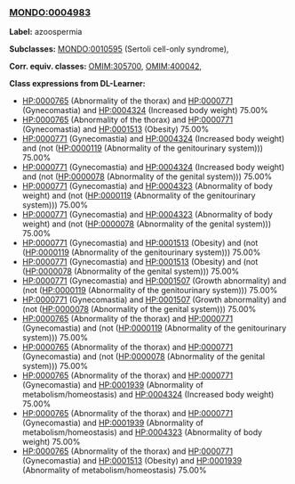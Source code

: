 
### [MONDO:0004983](http://purl.obolibrary.org/obo/MONDO_0004983)
**Label:** azoospermia

**Subclasses:** [MONDO:0010595](http://purl.obolibrary.org/obo/MONDO_0010595) (Sertoli cell-only syndrome), 

**Corr. equiv. classes:** [OMIM:305700](http://purl.obolibrary.org/obo/OMIM_305700), [OMIM:400042](http://purl.obolibrary.org/obo/OMIM_400042), 

**Class expressions from DL-Learner:**

- [HP:0000765](http://purl.obolibrary.org/obo/HP_0000765) (Abnormality of the thorax) and [HP:0000771](http://purl.obolibrary.org/obo/HP_0000771) (Gynecomastia) and [HP:0004324](http://purl.obolibrary.org/obo/HP_0004324) (Increased body weight) 75.00%
- [HP:0000765](http://purl.obolibrary.org/obo/HP_0000765) (Abnormality of the thorax) and [HP:0000771](http://purl.obolibrary.org/obo/HP_0000771) (Gynecomastia) and [HP:0001513](http://purl.obolibrary.org/obo/HP_0001513) (Obesity) 75.00%
- [HP:0000771](http://purl.obolibrary.org/obo/HP_0000771) (Gynecomastia) and [HP:0004324](http://purl.obolibrary.org/obo/HP_0004324) (Increased body weight) and (not ([HP:0000119](http://purl.obolibrary.org/obo/HP_0000119) (Abnormality of the genitourinary system))) 75.00%
- [HP:0000771](http://purl.obolibrary.org/obo/HP_0000771) (Gynecomastia) and [HP:0004324](http://purl.obolibrary.org/obo/HP_0004324) (Increased body weight) and (not ([HP:0000078](http://purl.obolibrary.org/obo/HP_0000078) (Abnormality of the genital system))) 75.00%
- [HP:0000771](http://purl.obolibrary.org/obo/HP_0000771) (Gynecomastia) and [HP:0004323](http://purl.obolibrary.org/obo/HP_0004323) (Abnormality of body weight) and (not ([HP:0000119](http://purl.obolibrary.org/obo/HP_0000119) (Abnormality of the genitourinary system))) 75.00%
- [HP:0000771](http://purl.obolibrary.org/obo/HP_0000771) (Gynecomastia) and [HP:0004323](http://purl.obolibrary.org/obo/HP_0004323) (Abnormality of body weight) and (not ([HP:0000078](http://purl.obolibrary.org/obo/HP_0000078) (Abnormality of the genital system))) 75.00%
- [HP:0000771](http://purl.obolibrary.org/obo/HP_0000771) (Gynecomastia) and [HP:0001513](http://purl.obolibrary.org/obo/HP_0001513) (Obesity) and (not ([HP:0000119](http://purl.obolibrary.org/obo/HP_0000119) (Abnormality of the genitourinary system))) 75.00%
- [HP:0000771](http://purl.obolibrary.org/obo/HP_0000771) (Gynecomastia) and [HP:0001513](http://purl.obolibrary.org/obo/HP_0001513) (Obesity) and (not ([HP:0000078](http://purl.obolibrary.org/obo/HP_0000078) (Abnormality of the genital system))) 75.00%
- [HP:0000771](http://purl.obolibrary.org/obo/HP_0000771) (Gynecomastia) and [HP:0001507](http://purl.obolibrary.org/obo/HP_0001507) (Growth abnormality) and (not ([HP:0000119](http://purl.obolibrary.org/obo/HP_0000119) (Abnormality of the genitourinary system))) 75.00%
- [HP:0000771](http://purl.obolibrary.org/obo/HP_0000771) (Gynecomastia) and [HP:0001507](http://purl.obolibrary.org/obo/HP_0001507) (Growth abnormality) and (not ([HP:0000078](http://purl.obolibrary.org/obo/HP_0000078) (Abnormality of the genital system))) 75.00%
- [HP:0000765](http://purl.obolibrary.org/obo/HP_0000765) (Abnormality of the thorax) and [HP:0000771](http://purl.obolibrary.org/obo/HP_0000771) (Gynecomastia) and (not ([HP:0000119](http://purl.obolibrary.org/obo/HP_0000119) (Abnormality of the genitourinary system))) 75.00%
- [HP:0000765](http://purl.obolibrary.org/obo/HP_0000765) (Abnormality of the thorax) and [HP:0000771](http://purl.obolibrary.org/obo/HP_0000771) (Gynecomastia) and (not ([HP:0000078](http://purl.obolibrary.org/obo/HP_0000078) (Abnormality of the genital system))) 75.00%
- [HP:0000765](http://purl.obolibrary.org/obo/HP_0000765) (Abnormality of the thorax) and [HP:0000771](http://purl.obolibrary.org/obo/HP_0000771) (Gynecomastia) and [HP:0001939](http://purl.obolibrary.org/obo/HP_0001939) (Abnormality of metabolism/homeostasis) and [HP:0004324](http://purl.obolibrary.org/obo/HP_0004324) (Increased body weight) 75.00%
- [HP:0000765](http://purl.obolibrary.org/obo/HP_0000765) (Abnormality of the thorax) and [HP:0000771](http://purl.obolibrary.org/obo/HP_0000771) (Gynecomastia) and [HP:0001939](http://purl.obolibrary.org/obo/HP_0001939) (Abnormality of metabolism/homeostasis) and [HP:0004323](http://purl.obolibrary.org/obo/HP_0004323) (Abnormality of body weight) 75.00%
- [HP:0000765](http://purl.obolibrary.org/obo/HP_0000765) (Abnormality of the thorax) and [HP:0000771](http://purl.obolibrary.org/obo/HP_0000771) (Gynecomastia) and [HP:0001513](http://purl.obolibrary.org/obo/HP_0001513) (Obesity) and [HP:0001939](http://purl.obolibrary.org/obo/HP_0001939) (Abnormality of metabolism/homeostasis) 75.00%


